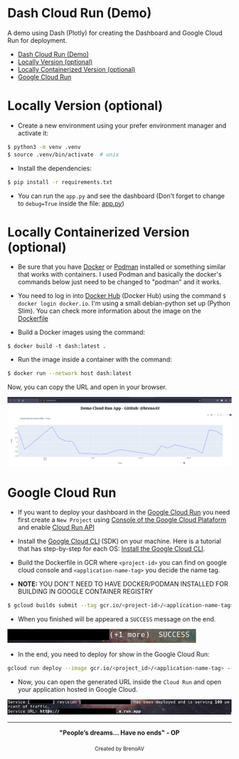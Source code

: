 # Dash Cloud Run (Demo)

A demo using Dash (Plotly) for creating the Dashboard and Google Cloud Run for deployment.

- [Dash Cloud Run (Demo)](#dash-cloud-run-demo)
- [Locally Version (optional)](#locally-version-optional)
- [Locally Containerized Version (optional)](#locally-containerized-version-optional)
- [Google Cloud Run](#google-cloud-run)


# Locally Version (optional)

- Create a new environment using your prefer environment manager and activate it:
 
```bash
$ python3 -m venv .venv
$ source .venv/bin/activate  # unix
```

- Install the dependencies:

```bash
$ pip install -r requirements.txt
```

- You can run the `app.py` and see the dashboard (Don't forget to change to `debug=True` inside the file: [app.py](app.py))

# Locally Containerized Version (optional)

- Be sure that you have [Docker](https://www.docker.com/get-started/) or [Podman](https://podman.io/docs) installed or something similar that works with containers. I used Podman and basically the docker's commands below just need to be changed to "podman" and it works.

- You need to log in into [Docker Hub](https://hub.docker.com/) (Docker Hub) using the command `$ docker login docker.io`. I'm using a small debian-python set up (Python Slim). You can check more information about the image on the [Dockerfile](./Dockerfile)

- Build a Docker images using the command:

```
$ docker build -t dash:latest .
```

- Run the image inside a container with the command:

```bash
$ docker run --network host dash:latest
```

Now, you can copy the URL and open in your browser.

![Application Running on Browser](imgs/application.png)

# Google Cloud Run

- If you want to deploy your dashboard in the [Google Cloud Run](https://cloud.google.com/run/docs/overview/what-is-cloud-run) you need first create a `New Project` using [Console of the Google Cloud Plataform](https://console.cloud.google.com/) and enable [Cloud Run API](https://console.cloud.google.com/apis/dashboard)

- Install the [Google Cloud CLI](https://cloud.google.com/cli) (SDK) on your machine. Here is a tutorial that has step-by-step for each OS: [Install the Google Cloud CLI](https://cloud.google.com/sdk/docs/install-sdk).

- Build the Dockerfile in GCR where `<project-id>` you can find on google cloud console and `<application-name-tag>` you decide the name tag.

- **NOTE:** YOU DON'T NEED TO HAVE DOCKER/PODMAN INSTALLED FOR BUILDING IN GOOGLE CONTAINER REGISTRY

```bash
$ gcloud builds submit --tag gcr.io/<project-id>/<application-name-tag> --project=<project-id>
```

- When you finished will be appeared a `SUCCESS` message on the end.

![Success built on GCR](imgs/build-success-gcr.png)

- In the end, you need to deploy for show in the Google Cloud Run:

```bash
gcloud run deploy --image gcr.io/<project_id>/<application-name-tag> --platform managed --project=<project_id> --allow-unauthenticated
```

- Now, you can open the generated URL inside the `Cloud Run` and open your application hosted in Google Cloud.

![Succeed Deployment of the Google Cloud Run](imgs/deploy-success.png)

---
<div align="center">
  <strong>"People’s dreams... Have no ends" - OP</strong>
</div>
<p align="center">
  <sub>Created by BrenoAV</sub>
</p>
